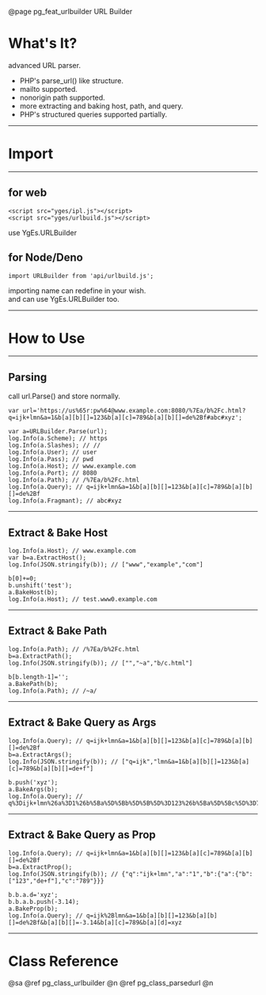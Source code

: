 ﻿@page pg_feat_urlbuilder URL Builder

# What's It?

advanced URL parser.  

- PHP's parse_url() like structure.  
- mailto supported.  
- nonorigin path supported.
- more extracting and baking host, path, and query.  
- PHP's structured queries supported partially.  

-----
# Import

-----
## for web

```
<script src="yges/ipl.js"></script>
<script src="yges/urlbuild.js"></script>
```
use YgEs.URLBuilder

## for Node/Deno

```
import URLBuilder from 'api/urlbuild.js';
```
importing name can redefine in your wish.  
and can use YgEs.URLBuilder too.  

-----
# How to Use

-----
## Parsing

call url.Parse() and store normally.  
```
var url='https://us%65r:pw%64@www.example.com:8080/%7Ea/b%2Fc.html?q=ijk+lmn&a=1&b[a][b][]=123&b[a][c]=789&b[a][b][]=de%2Bf#abc#xyz';

var a=URLBuilder.Parse(url);
log.Info(a.Scheme); // https 
log.Info(a.Slashes); // // 
log.Info(a.User); // user 
log.Info(a.Pass); // pwd 
log.Info(a.Host); // www.example.com
log.Info(a.Port); // 8080 
log.Info(a.Path); // /%7Ea/b%2Fc.html 
log.Info(a.Query); // q=ijk+lmn&a=1&b[a][b][]=123&b[a][c]=789&b[a][b][]=de%2Bf 
log.Info(a.Fragmant); // abc#xyz 
```

-----
## Extract & Bake Host

```
log.Info(a.Host); // www.example.com
var b=a.ExtractHost();
log.Info(JSON.stringify(b)); // ["www","example","com"]

b[0]+=0;
b.unshift('test');
a.BakeHost(b);
log.Info(a.Host); // test.www0.example.com 
```

-----
## Extract & Bake Path

```
log.Info(a.Path); // /%7Ea/b%2Fc.html 
b=a.ExtractPath();
log.Info(JSON.stringify(b)); // ["","~a","b/c.html"]

b[b.length-1]='';
a.BakePath(b);
log.Info(a.Path); // /~a/
```

-----
## Extract & Bake Query as Args

```
log.Info(a.Query); // q=ijk+lmn&a=1&b[a][b][]=123&b[a][c]=789&b[a][b][]=de%2Bf 
b=a.ExtractArgs();
log.Info(JSON.stringify(b)); // ["q=ijk","lmn&a=1&b[a][b][]=123&b[a][c]=789&b[a][b][]=de+f"]

b.push('xyz');
a.BakeArgs(b);
log.Info(a.Query); // q%3Dijk+lmn%26a%3D1%26b%5Ba%5D%5Bb%5D%5B%5D%3D123%26b%5Ba%5D%5Bc%5D%3D789%26b%5Ba%5D%5Bb%5D%5B%5D%3Dde%2Bf+xyz 
```

-----
## Extract & Bake Query as Prop

```
log.Info(a.Query); // q=ijk+lmn&a=1&b[a][b][]=123&b[a][c]=789&b[a][b][]=de%2Bf 
b=a.ExtractProp();
log.Info(JSON.stringify(b)); // {"q":"ijk+lmn","a":"1","b":{"a":{"b":["123","de+f"],"c":"789"}}}

b.b.a.d='xyz';
b.b.a.b.push(-3.14);
a.BakeProp(b);
log.Info(a.Query); // q=ijk%2Blmn&a=1&b[a][b][]=123&b[a][b][]=de%2Bf&b[a][b][]=-3.14&b[a][c]=789&b[a][d]=xyz
```

-----
# Class Reference

@sa @ref pg_class_urlbuilder @n
	@ref pg_class_parsedurl @n
